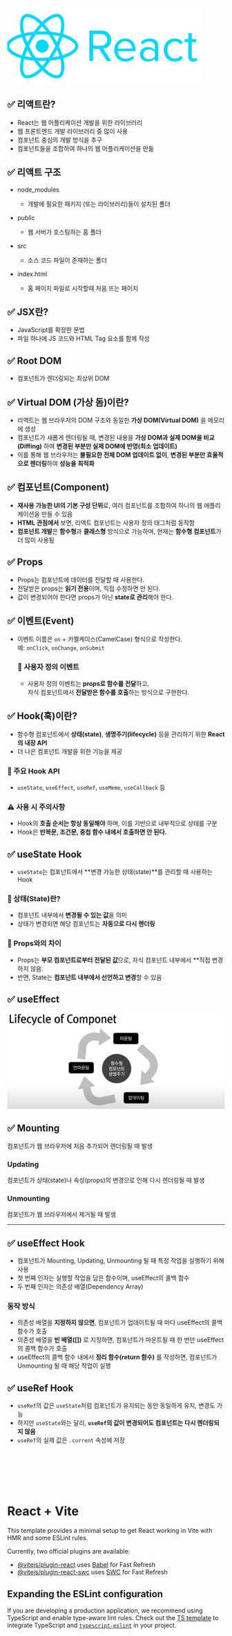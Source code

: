 ![alt text](image.png)

## ✅ 리액트란?

-  React는 웹 어플리케이션 개발을 위한 라이브러리
-  웹 프론트엔드 개발 라이브러리 중 많이 사용
-  컴포넌트 중심의 개발 방식을 추구
-  컴포넌트들을 조합하여 하나의 웹 어플리케이션을 만듦

## ✅ 리액트 구조

-  node_modules

   -  개발에 필요한 패키지 (또는 라이브러리)들이 설치된 폴더

-  public

   -  웹 서버가 호스팅하는 홈 폴더

-  src

   -  소스 코드 파일이 존재하는 폴더

-  index.html

   -  홈 페이지 파일로 시작할때 처음 뜨는 페이지

## ✅ JSX란?

-  JavaScript를 확장한 문법
-  파일 하나에 JS 코드와 HTML Tag 요소를 함께 작성

## ✅ Root DOM

-  컴포넌트가 렌더링되는 최상위 DOM

## ✅ Virtual DOM (가상 돔)이란?

-  리액트는 웹 브라우저의 DOM 구조와 동일한 **가상 DOM(Virtual DOM)** 을 메모리에 생성
-  컴포넌트가 새롭게 렌더링될 때, 변경된 내용을 **가상 DOM과 실제 DOM을 비교(Diffing)** 하여 **변경된 부분만 실제 DOM에 반영(최소 업데이트)**
-  이를 통해 웹 브라우저는 **불필요한 전체 DOM 업데이트 없이**, **변경된 부분만 효율적으로 렌더링**하여 **성능을 최적화**

## ✅ 컴포넌트(Component)

-  **재사용 가능한 UI의 기본 구성 단위**로, 여러 컴포넌트를 조합하여 하나의 웹 애플리케이션을 만들 수 있음
-  **HTML 관점에서** 보면, 리액트 컴포넌트는 사용자 정의 태그처럼 동작함
-  **컴포넌트 개발**은 **함수형**과 **클래스형** 방식으로 가능하며, 현재는 **함수형 컴포넌트**가 더 많이 사용됨

## ✅ Props

-  Props는 컴포넌트에 데이터를 전달할 때 사용한다.
-  전달받은 props는 **읽기 전용**이며, 직접 수정하면 안 된다.
-  값이 변경되어야 한다면 props가 아닌 **state로 관리**해야 한다.

## ✅ 이벤트(Event)

-  이벤트 이름은 `on` + 카멜케이스(CamelCase) 형식으로 작성한다.  
   예: `onClick`, `onChange`, `onSubmit`

   ### 🧩 사용자 정의 이벤트

   -  사용자 정의 이벤트는 **props로 함수를 전달**하고,  
      자식 컴포넌트에서 **전달받은 함수를 호출**하는 방식으로 구현한다.

## ✅ Hook(훅)이란?

-  함수형 컴포넌트에서 **상태(state)**, **생명주기(lifecycle)** 등을 관리하기 위한 **React의 내장 API**
-  더 나은 컴포넌트 개발을 위한 기능을 제공

### 🔧 주요 Hook API

-  `useState`, `useEffect`, `useRef`, `useMemo`, `useCallback` 등

### ⚠️ 사용 시 주의사항

-  Hook의 **호출 순서는 항상 동일해야** 하며, 이를 기반으로 내부적으로 상태를 구분
-  Hook은 **반복문, 조건문, 중첩 함수 내에서 호출하면 안 된다.**

## ✅ useState Hook

-  `useState`는 컴포넌트에서 **변경 가능한 상태(state)**를 관리할 때 사용하는 Hook

### 🧩 상태(State)란?

-  컴포넌트 내부에서 **변경될 수 있는 값**을 의미
-  상태가 변경되면 해당 컴포넌트는 **자동으로 다시 렌더링**

### 🔄 Props와의 차이

-  Props는 **부모 컴포넌트로부터 전달된 값**으로, 자식 컴포넌트 내부에서 \*\*직접 변경하지 않음.
-  반면, State는 **컴포넌트 내부에서 선언하고 변경**할 수 있음

## ✅ useEffect

![alt text](image-2.png)

## ✅ Mounting

컴포넌트가 웹 브라우저에 처음 추가되어 렌더링될 때 발생

### Updating

컴포넌트가 상태(state)나 속성(props)의 변경으로 인해 다시 렌더링될 때 발생

### Unmounting

컴포넌트가 웹 브라우저에서 제거될 때 발생

---

## ✅ useEffect Hook

-  컴포넌트가 Mounting, Updating, Unmounting 될 때 특정 작업을 실행하기 위해 사용
-  첫 번째 인자는 실행할 작업을 담은 함수이며, useEffect의 콜백 함수
-  두 번째 인자는 의존성 배열(Dependency Array)

### 동작 방식

-  의존성 배열을 **지정하지 않으면**, 컴포넌트가 업데이트될 때 마다 useEffect의 콜백 함수가 호출
-  의존성 배열을 **빈 배열([])** 로 지정하면, 컴포넌트가 마운트될 때 한 번만 useEffect의 콜백 함수가 호출
-  useEffect의 콜백 함수 내에서 **정리 함수(return 함수)** 를 작성하면, 컴포넌트가 Unmounting 될 때 해당 작업이 실행

## ✅ useRef Hook

-  `useRef`의 값은 `useState`처럼 컴포넌트가 유지되는 동안 동일하게 유지, 변경도 가능
-  하지만 `useState`와는 달리, **`useRef`의 값이 변경되어도 컴포넌트는 다시 렌더링되지 않음**
-  `useRef`의 실제 값은 `.current` 속성에 저장

<br>
<br>
<br>
<br>
<br>

# React + Vite

This template provides a minimal setup to get React working in Vite with HMR and some ESLint rules.

Currently, two official plugins are available:

-  [@vitejs/plugin-react](https://github.com/vitejs/vite-plugin-react/blob/main/packages/plugin-react/README.md) uses [Babel](https://babeljs.io/) for Fast Refresh
-  [@vitejs/plugin-react-swc](https://github.com/vitejs/vite-plugin-react-swc) uses [SWC](https://swc.rs/) for Fast Refresh

## Expanding the ESLint configuration

If you are developing a production application, we recommend using TypeScript and enable type-aware lint rules. Check out the [TS template](https://github.com/vitejs/vite/tree/main/packages/create-vite/template-react-ts) to integrate TypeScript and [`typescript-eslint`](https://typescript-eslint.io) in your project.
